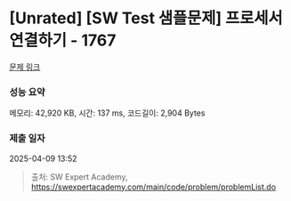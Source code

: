 # [Unrated] [SW Test 샘플문제] 프로세서 연결하기 - 1767 

[문제 링크](https://swexpertacademy.com/main/code/problem/problemDetail.do?contestProbId=AV4suNtaXFEDFAUf) 

### 성능 요약

메모리: 42,920 KB, 시간: 137 ms, 코드길이: 2,904 Bytes

### 제출 일자

2025-04-09 13:52



> 출처: SW Expert Academy, https://swexpertacademy.com/main/code/problem/problemList.do
